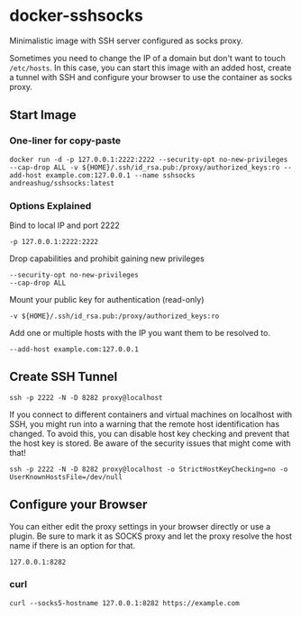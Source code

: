 # docker-sshsocks

Minimalistic image with SSH server configured as socks proxy.

Sometimes you need to change the IP of a domain but don't want to touch `/etc/hosts`. In this case, you can start this image with an added host, create a tunnel with SSH and configure your browser to use the container as socks proxy.

## Start Image

### One-liner for copy-paste

```
docker run -d -p 127.0.0.1:2222:2222 --security-opt no-new-privileges --cap-drop ALL -v ${HOME}/.ssh/id_rsa.pub:/proxy/authorized_keys:ro --add-host example.com:127.0.0.1 --name sshsocks andreashug/sshsocks:latest
```

### Options Explained

Bind to local IP and port 2222
```
-p 127.0.0.1:2222:2222
```

Drop capabilities and prohibit gaining new privileges
```
--security-opt no-new-privileges
--cap-drop ALL
```

Mount your public key for authentication (read-only)
```
-v ${HOME}/.ssh/id_rsa.pub:/proxy/authorized_keys:ro
```

Add one or multiple hosts with the IP you want them to be resolved to.
```
--add-host example.com:127.0.0.1
```



## Create SSH Tunnel

```
ssh -p 2222 -N -D 8282 proxy@localhost
```
If you connect to different containers and virtual machines on localhost with SSH, you might run into a warning that the remote host identification has changed. To avoid this, you can disable host key checking and prevent that the host key is stored. Be aware of the security issues that might come with that!

```
ssh -p 2222 -N -D 8282 proxy@localhost -o StrictHostKeyChecking=no -o UserKnownHostsFile=/dev/null
```

## Configure your Browser

You can either edit the proxy settings in your browser directly or use a plugin. Be sure to mark it as SOCKS proxy and let the proxy resolve the host name if there is an option for that.
```
127.0.0.1:8282
```
### curl
```
curl --socks5-hostname 127.0.0.1:8282 https://example.com
```
